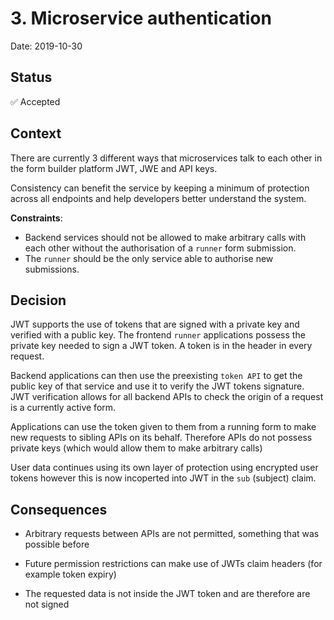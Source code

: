 # 3. Microservice authentication

Date: 2019-10-30

## Status

✅ Accepted

## Context

There are currently 3 different ways that microservices talk to each other in the form builder platform JWT, JWE and API keys.

Consistency can benefit the service by keeping a minimum of protection across all endpoints and help developers better understand the system.

**Constraints**:

- Backend services should not be allowed to make arbitrary calls with each other without the authorisation of a `runner` form submission.
- The `runner` should be the only service able to authorise new submissions.

## Decision

JWT supports the use of tokens that are signed with a private key and verified with a public key.
The frontend `runner` applications possess the private key needed to sign a JWT token.
A token is in the header in every request.

Backend applications can then use the preexisting `token API` to get the public key of that service and use it to verify the JWT tokens signature. 
JWT verification allows for all backend APIs to check the origin of a request is a currently active form.

Applications can use the token given to them from a running form to make new requests to sibling APIs on its behalf.
Therefore APIs do not possess private keys (which would allow them to make arbitrary calls)

User data continues using its own layer of protection using encrypted user tokens however this is now incoperted into JWT in the `sub` (subject) claim.

## Consequences

- Arbitrary requests between APIs are not permitted, something that was possible before

- Future permission restrictions can make use of JWTs claim headers (for example token expiry)

- The requested data is not inside the JWT token and are therefore are not signed
